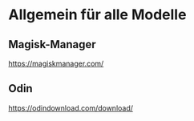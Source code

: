 # Allgemein für alle Modelle

## Magisk-Manager

https://magiskmanager.com/

## Odin

https://odindownload.com/download/
